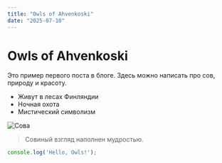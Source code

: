```yaml
---
title: "Owls of Ahvenkoski"
date: "2025-07-10"
---
```


# Owls of Ahvenkoski

Это пример первого поста в блоге. Здесь можно написать про сов, природу и красоту.

- Живут в лесах Финляндии
- Ночная охота
- Мистический символизм

![Сова](https://via.placeholder.com/400x200)

> Совиный взгляд наполнен мудростью.

```js
console.log('Hello, Owls!');
```
